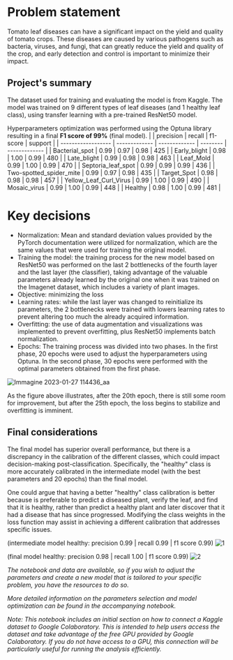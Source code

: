 # Problem statement
Tomato leaf diseases can have a significant impact on the yield and quality of tomato crops. 
These diseases are caused by various pathogens such as bacteria, viruses, and fungi, 
that can greatly reduce the yield and quality of the crop, and early detection and control is important to minimize their impact.

## Project's summary

The dataset used for training and evaluating the model is from Kaggle.
The model was trained on 9 different types of leaf diseases (and 1 healthy leaf class), using transfer learning with a pre-trained ResNet50 model. 

Hyperparameters optimization was performed using the Optuna library resulting in a final **F1 score of 99%** (final model). 
|                                  | precision     | recall        | f1-score |  support      |
| ------------------               | ------------- | ------------- | -------- | ------------- |
| Bacterial_spot                   | 0.99          | 0.97          | 0.98     | 425           |
| Early_blight                     | 0.98          | 1.00          | 0.99     | 480           |
| Late_blight                      | 0.99          | 0.98          | 0.98     | 463           |
| Leaf_Mold                        | 0.99          | 1.00          | 0.99     | 470           |
| Septoria_leaf_spot               | 0.99          | 0.99          | 0.99     | 436           |
| Two-spotted_spider_mite          | 0.99          | 0.97          | 0.98     | 435           |
| Target_Spot                      | 0.98          | 0.98          | 0.98     | 457           |
| Yellow_Leaf_Curl_Virus           | 0.99          | 1.00          | 0.99     | 490           |
| Mosaic_virus                     | 0.99          | 1.00          | 0.99     | 448           |
| Healthy                          | 0.98          | 1.00          | 0.99     | 481           |


# Key decisions
* Normalization: Mean and standard deviation values provided by the PyTorch documentation were utilized for normalization, which are the same values that were used for training the original model.
* Training the model: the training process for the new model based on ResNet50 was performed on the last 2 bottlenecks of the fourth layer and the last layer (the classifier), taking advantage of the valuable parameters already learned by the original one when it was trained on the Imagenet dataset, which includes a variety of plant images.
* Objective: minimizing the loss
* Learning rates: while the last layer was changed to reinitialize its parameters, the 2 bottlenecks were trained with lowers learning rates to prevent altering too much the already acquired information.
* Overfitting: the use of data augmentation and visualizations was implemented to prevent overfitting, plus ResNet50 implements batch normalization. 
* Epochs: The training process was divided into two phases. In the first phase, 20 epochs were used to adjust the hyperparameters using Optuna. In the second phase, 30 epochs were performed with the optimal parameters obtained from the first phase.

![Immagine 2023-01-27 114436_aa](https://user-images.githubusercontent.com/105851039/215067687-872757d2-6f3d-4c93-ad55-e9d74cee796f.png)

As the figure above illustrates, after the 20th epoch, there is still some room for improvement, but after the 25th epoch, the loss begins to stabilize and overfitting is imminent.

## Final considerations
The final model has superior overall performance, but there is a discrepancy in the calibration of the different classes, which could impact decision-making post-classification. Specifically, the "healthy" class is more accurately calibrated in the intermediate model (with the best parameters and 20 epochs) than the final model. 

One could argue that having a better "healthy" class calibration is better because is preferable to predict a diseased plant, verify the leaf,
and find that it is healthy, rather than predict a healthy plant and later discover that it had a disease that has since progressed. Modifying
the class weights in the loss function may assist in achieving a different calibration that addresses specific issues.

(intermediate model healthy: precision 0.99 | recall 0.99 | f1 score 0.99)
![1](https://user-images.githubusercontent.com/105851039/235435087-cbdafd5a-d8f9-4d02-8039-3d343e651ac6.jpg)

(final model healthy: precision 0.98 | recall 1.00 | f1 score 0.99)
![2](https://user-images.githubusercontent.com/105851039/235435361-aa71a106-9a09-4aa1-8378-b0f4f2ed2184.jpg)


*The notebook and data are available, so if you wish to adjust the parameters and create a new model that is tailored to your specific problem, you have the resources to do so.*

*More detailed information on the parameters selection and model optimization can be found in the accompanying notebook.* 

*Note: This notebook includes an initial section on how to connect a Kaggle dataset to Google Colaboratory. This is intended to help users access the dataset and take advantage of the free GPU provided by Google Colaboratory. If you do not have access to a GPU, this connection will be particularly useful for running the analysis efficiently.*
